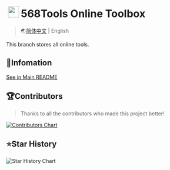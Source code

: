 # <img height="30" style="margin: -3px 5px;" src="https://Tools.PJ568.eu.org/img/icon.svg"/>568Tools Online Toolbox

> 🌏[简体中文](./README.md) | English

This branch stores all online tools.

## 📖Infomation

[See in Main README](https://tools.pj568.eu.org/README_EN.md)

## 🏆Contributors

> Thanks to all the contributors who made this project better!

[![Contributors Chart](https://contrib.rocks/image?repo=PJ-568/568tools)](https://github.com/PJ-568/568tools/graphs/contributors)

## ⭐Star History

![Star History Chart](https://api.star-history.com/svg?repos=PJ-568/568tools&type=Date)
